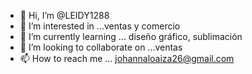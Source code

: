 - 👋 Hi, I’m @LEIDY1288
- 👀 I’m interested in ...ventas y comercio 
- 🌱 I’m currently learning ... diseño gráfico, sublimación 
- 💞️ I’m looking to collaborate on ...ventas
- 📫 How to reach me ... johannaloaiza26@gmail.com

<!---
LEIDY1288/LEIDY1288 is a ✨ special ✨ repository because its `README.md` (this file) appears on your GitHub profile.
You can click the Preview link to take a look at your changes.
--->

